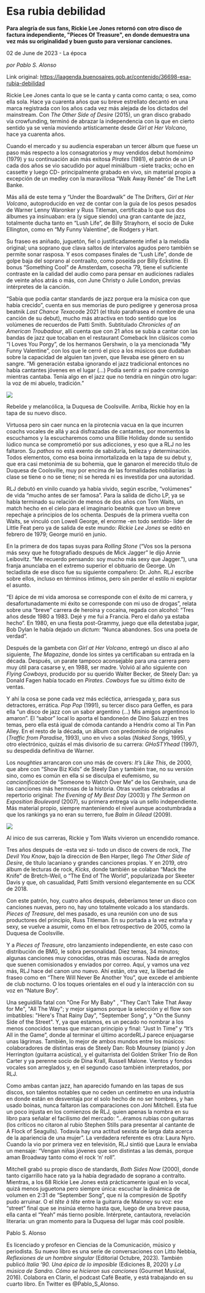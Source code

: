 # Esa rubia debilidad

**Para alegría de sus fans, Rickie Lee Jones retornó con otro disco de factura independiente, "Pieces Of Treasure", en donde demuestra una vez más su originalidad y buen gusto para versionar canciones.**

02 de June de 2023 - La época

_por Pablo S. Alonso_

Link original: https://laagenda.buenosaires.gob.ar/contenido/36698-esa-rubia-debilidad



Rickie Lee Jones canta lo que se le canta y canta como canta; o sea, como ella sola. Hace ya cuarenta años que su breve estrellato decantó en una marca registrada con los años cada vez más alejada de los dictados del mainstream. Con *The Other Side of Desire* (2015), un gran disco grabado vía crowfunding, terminó de abrazar la independencia con la que en cierto sentido ya se venía moviendo artísticamente desde *Girl at Her Volcano*, hace ya cuarenta años.




Cuando el mercado y su audiencia esperaban un tercer álbum que fuese un paso más respecto a los consagratorios y muy vendidos debut homónimo (1979) y su continuación aún más exitosa *Pirates* (1981), el patrón de un LP cada dos años se vio sacudido por aquel miniálbum -siete tracks; ocho en cassette y luego CD- principalmente grabado en vivo, sin material propio a excepción de un medley con la maravillosa “Walk Away Renée” de The Left Banke.




Más allá de este tema y “Under the Boardwalk” de The Drifters, *Girl at Her Volcano*, autoproducido en vez de contar con la guía de los pesos pesados de Warner Lenny Waronker y Russ Titleman, certificaba lo que sus dos álbumes ya insinuaban: era (y sigue siendo) una gran cantante de jazz, totalmente ducha tanto en “Lush Life”, de Billy Strayhorn, el socio de Duke Ellington, como en “My Funny Valentine”, de Rodgers y Hart.




Su fraseo es aniñado, juguetón, fiel o justificadamente infiel a la melodía original; una soprano que clava saltos de intervalos agudos pero también se permite sonar rasposa. Y esos compases finales de “Lush Life”, donde de golpe baja del soprano al contraalto, como poseída por Billy Eckstine. El bonus “Something Cool” de Amsterdam, cosecha ’79, tiene el suficiente contraste en la calidad del audio como para pensar en audiciones radiales de veinte años atrás o más, con June Christy o Julie London, previas intérpretes de la canción.




“Sabía que podía cantar standards de jazz porque era la música con que había crecido”, cuenta en sus memorias de puro pedigree y generosa prosa beatnik *Last Chance Texaco*de 2021 (el título parafrasea el nombre de una canción de su debut), mucho más atractiva en todo sentido que los volúmenes de recuerdos de Patti Smith. Subtitulado *Chronicles of an American Troubadour*, allí cuenta que con 21 años se subía a cantar con las bandas de jazz que tocaban en el restaurant Comeback Inn clásicos como “I Loves You Porgy”, de los hermanos Gershwin, o la ya mencionada “My Funny Valentine”, con los que le cerró el pico a los músicos que dudaban sobre la capacidad de alguien tan joven, que llevaba ese género en su sangre. “Mi generación estaba ignorando el jazz tradicional entonces no había cantantes jóvenes en el lugar (…) Podía sentir a mi padre conmigo mientras cantaba. Tenía algo en el jazz que no tendría en ningún otro lugar: la voz de mi abuelo, tradición.”




![](https://cdn.feater.me/files/images/1255441/e9c82d13-cf2c-476d-a25e-43d28797c055.jpg)




Rebelde y melancólica, la Duquesa de Coolsville. Arriba, Rickie hoy en la tapa de su nuevo disco.




Virtuosa pero sin caer nunca en la pirotecnia vacua en la que incurren coachs vocales de allá y acá disfrazadas de cantantes, por momentos la escuchamos y la escucharemos como una Billie Holiday donde su sentido lúdico nunca se comprometió por sus adicciones, y eso que a RLJ no les faltaron. Su *pathos* no está exento de sabiduría, belleza y determinación. Todos elementos, como esa boina inmortalizada en la tapa de su debut y, que era casi metonimia de su bohemia, que le ganaron el merecido título de Duquesa de Coolsville, muy por encima de las formalidades nobiliarias: la clase se tiene o no se tiene; ni se hereda ni es investida por una autoridad.




RLJ debutó en vinilo cuando ya había vivido, según escribe, “volúmenes” de vida “mucho antes de ser famosa”. Para la salida de dicho LP, ya se había terminado su relación de menos de dos años con Tom Waits, un match hecho en el cielo para el imaginario beatnik que tuvo un breve repechaje a principios de los ochenta. Después de la primera vuelta con Waits, se vinculó con Lowell George, el enorme -en todo sentido- líder de Little Feat pero ya de salida de este mundo: *Rickie Lee Jones* se editó en febrero de 1979; George murió en junio.




En la primera de dos tapas suyas para *Rolling Stone* (“Vos sos la persona más sexy que he fotografiado después de Mick Jagger” le dijo Annie Leibovitz. “Me recuerdo pensando: soy mucho más sexy que Jagger.”), una franja anunciaba en el extremo superior el obituario de George. Un tecladista de ese disco fue su siguiente compañero: Dr. John. RLJ escribe sobre ellos, incluso en términos íntimos, pero sin perder el estilo ni explotar el asunto.




“El ápice de mi vida amorosa se corresponde con el éxito de mi carrera, y desafortunadamente mi éxito se corresponde con mi uso de drogas”, relata sobre una “breve” carrera de heroína y cocaína, regada con alcohol: “Tres años desde 1980 a 1983. Dejé y me fui a Francia. Pero el daño ya estaba hecho”. En 1980, en una fiesta post-Grammy, juego que ella detestaba jugar, Bob Dylan le había dejado un *dictum*: “Nunca abandones. Sos una poeta de verdad”.




Después de la gambeta con *Girl at Her Volcano*, entregó un disco al año siguiente, *The Magazine*, donde los sintes ya certificaban su entrada en la década. Después, un parate tampoco aconsejable para una carrera pero muy útil para casarse y, en 1988, ser madre. Volvió al año siguiente con *Flying Cowboys*, producido por su querido Walter Becker, de Steely Dan: ya Donald Fagen había tocado en *Pirates*. *Cowboys* fue su último éxito de ventas.




Y ahí la cosa se pone cada vez más ecléctica, arriesgada y, para sus detractores, errática. *Pop Pop* (1991), su tercer disco para Geffen, es para ella “un disco de jazz con un sabor argentino (…) Mis amigos argentinos lo amaron”. El “sabor” local lo aporta el bandoneón de Dino Saluzzi en tres temas, pero ella está igual de cómoda cantando a Hendrix como al Tin Pan Alley. En el resto de la década, un álbum con predominio de originales (*Traffic from Paradise*, 1993), uno en vivo a solas (*Naked Songs*, 1995), y otro electrónico, quizás el más divisorio de su carrera: *GHoSTYhead* (1997), su despedida definitiva de Warner.




Los *noughties* arrancaron con uno más de covers: *It’s Like This*, de 2000, que abre con “Show Biz Kids” de Steely Dan y también trae, no su versión sino, como es común en ella si se disculpa el eufemismo, su *cancionificación* de “Someone to Watch Over Me” de los Gershwin, una de las canciones más hermosas de la historia. Otras vueltas celebradas al repertorio original: *The Evening of My Best Day* (2003) y *The Sermon on Exposition Boulevard* (2007), su primera entrega vía un sello independiente. Más material propio, siempre manteniendo el nivel aunque acostumbrada a que los rankings ya no eran su terrero, fue *Balm in Gilead* (2009).




![](https://cdn.feater.me/files/images/1255450/61c8d479-2882-4b46-b1a4-45ae68bd41a0.jpg)




Al inico de sus carreras, Rickie y Tom Waits vivieron un encendido romance.




Tres años después de -esta vez sí- todo un disco de covers de rock, *The Devil You Know*, bajo la dirección de Ben Harper, llegó *The Other Side of Desire*, de título lacaniano y grandes canciones propias. Y en 2019, otro álbum de lecturas de rock, *Kicks*, donde también se colaban “Mack the Knife” de Bretch-Weil, o “The End of The World”, popularizada por Skeeter Davis y que, oh casualidad, Patti Smith versionó elegantemente en su CCK de 2018.




Con este patrón, hoy, cuatro años después, deberíamos tener un disco con canciones nuevas, pero no, hay uno totalmente volcado a los standards. *Pieces of Treasure*, del mes pasado, es una reunión con uno de sus productores del principio, Russ Titleman. En su portada a la vez extraña y sexy, se vuelve a asumir, como en el box retrospectivo de 2005, como la Duquesa de Coolsville.




Y a *Pieces of Treasure*, otro lanzamiento independiente, en este caso con distribución de BMG, le sobra personalidad. Diez temas, 34 minutos; algunas canciones muy conocidas, otras más oscuras. Nada de arreglos que suenen comisionados y enviados por correo. Aquí, y vamos una vez más, RLJ hace del canon uno nuevo. Ahí están, otra vez, la libertad de fraseo como en “There Will Never Be Another You”, que excede el ambiente de club nocturno. O los toques orientales en el oud y la interacción con su voz en “Nature Boy”.




Una seguidilla fatal con "One For My Baby" , "They Can't Take That Away for Me", "All The Way"; y mejor sigamos porque la selección y el flow son imbatibles: "Here's That Rainy Day", "September Song", y "On the Sunny Side of the Street". Y, ya que estamos, es un pecado no nombrar a los menos conocidos temas que marcan principio y final: “Just In Time” y “It’s All in the Game”, donde al terminar el último acordeRLJ parece enjuagarse unas lágrimas. También, lo mejor de ambos mundos entre los músicos: colaboradores de distintas eras de Steely Dan: Rob Mounsey (piano) y Jon Herrington (guitarra acústica), y el guitarrista del Golden Striker Trio de Ron Carter y ya perenne socio de Dina Krall, Russell Malone. Vientos y fondos vocales son arreglados y, en el segundo caso también interpretados, por RLJ.




Como ambas cantan jazz, han aparecido fumando en las tapas de sus discos, son talentos notables que no ceden un centímetro en una industria en donde están en desventaja por el solo hecho de no ser hombres, y han usado boinas, nunca faltaron las comparaciones con Joni Mitchell. Esta fue un poco injusta en los comienzos de RLJ, quien apenas la nombra en su libro para señalar el facilismo del mercado: “…éramos rubias con guitarras (los críticos no citaron al rubio Stephen Stills para presentar al cantante de A Flock of Seagulls). Todavía hay una actitud sexista de larga data acerca de la apariencia de una mujer”. La verdadera referente es otra: Laura Nyro. Cuando la vio por primera vez en televisión, RLJ sintió que Laura le enviaba un mensaje: “Vengan niñas jóvenes que son distintas a las demás, porque aman Broadway tanto como el rock ‘n’ roll”.




Mitchell grabó su propio disco de standards, *Both Sides Now* (2000), donde tanto cigarrillo hace rato ya la había degradado de soprano a contralto. Mientras, a los 68 Rickie Lee Jones está prácticamente igual en lo vocal, quizá menos juguetona pero siempre única: escuchar la dinámica de volumen en 2:31 de “September Song”, que ni la compresión de Spotify pudo arruinar. O el *tête à tête* entre la guitarra de Maloney su voz: ese “street” final que se insinúa eterno hasta que, luego de una breve pausa, ella canta el “Yeah” más tierno posible. Intérprete, cantautora, revelación literaria: un gran momento para la Duquesa del lugar más cool posible.




Pablo S. Alonso




Es licenciado y profesor en Ciencias de la Comunicación, músico y periodista. Su nuevo libro es una serie de conversaciones con Litto Nebbia, *Reflexiones de un hombre singular* (Editorial Octubre, 2023). También publicó *Italia ‘90. Una épica de lo imposible* (Ediciones B, 2020) y *La música de Sandro. Cómo se hicieron sus canciones* (Gourmet Musical, 2016). Colabora en Clarín, el podcast Café Beatle, y está trabajando en su cuarto libro. En Twitter es @Pablo\_S\_Alonso.




